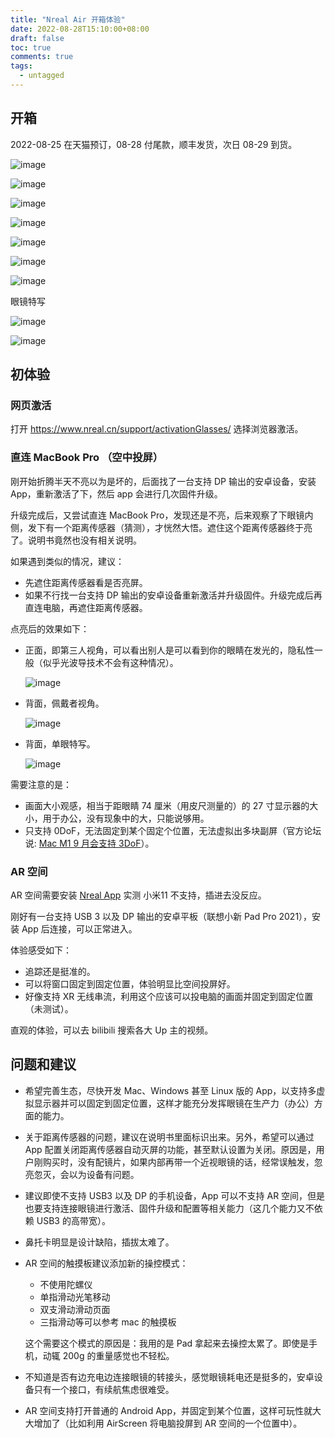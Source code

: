 ```yaml
---
title: "Nreal Air 开箱体验"
date: 2022-08-28T15:10:00+08:00
draft: false
toc: true
comments: true
tags:
  - untagged
---
```


## 开箱

2022-08-25 在天猫预订，08-28 付尾款，顺丰发货，次日 08-29 到货。

![image](/image/nreal-12.jpeg)

![image](/image/nreal-11.jpeg)

![image](/image/nreal-10.jpeg)

![image](/image/nreal-09.jpeg)

![image](/image/nreal-08.jpeg)

![image](/image/nreal-07.jpeg)

![image](/image/nreal-06.jpeg)

眼镜特写

![image](/image/nreal-04.jpeg)

![image](/image/nreal-05.jpeg)

## 初体验

### 网页激活

打开 https://www.nreal.cn/support/activationGlasses/ 选择浏览器激活。

### 直连 MacBook Pro （空中投屏）

刚开始折腾半天不亮以为是坏的，后面找了一台支持 DP 输出的安卓设备，安装 App，重新激活了下，然后 app 会进行几次固件升级。

升级完成后，又尝试直连 MacBook Pro，发现还是不亮，后来观察了下眼镜内侧，发下有一个距离传感器（猜测），才恍然大悟。遮住这个距离传感器终于亮了。说明书竟然也没有相关说明。

如果遇到类似的情况，建议：

* 先遮住距离传感器看是否亮屏。
* 如果不行找一台支持 DP 输出的安卓设备重新激活并升级固件。升级完成后再直连电脑，再遮住距离传感器。

点亮后的效果如下：

* 正面，即第三人视角，可以看出别人是可以看到你的眼睛在发光的，隐私性一般（似乎光波导技术不会有这种情况）。

    ![image](/image/nreal-01.jpeg)

* 背面，佩戴者视角。

    ![image](/image/nreal-02.jpeg)

* 背面，单眼特写。

    ![image](/image/nreal-03.jpeg)

需要注意的是：

* 画面大小观感，相当于距眼睛 74 厘米（用皮尺测量的）的 27 寸显示器的大小，用于办公，没有现象中的大，只能说够用。
* 只支持 0DoF，无法固定到某个固定个位置，无法虚拟出多块副屏（官方论坛说: [Mac M1 9 月会支持 3DoF](https://bbs.nreal.cn/post/b2eae1a4a642415fbde1295b7d866ca5?csr=1)）。

### AR 空间

AR 空间需要安装 [Nreal App](https://www.nreal.cn/nrealapp) 实测 小米11 不支持，插进去没反应。

刚好有一台支持 USB 3 以及 DP 输出的安卓平板（联想小新 Pad Pro 2021），安装 App 后连接，可以正常进入。

体验感受如下：

* 追踪还是挺准的。
* 可以将窗口固定到固定位置，体验明显比空间投屏好。
* 好像支持 XR 无线串流，利用这个应该可以投电脑的画面并固定到固定位置（未测试）。

直观的体验，可以去 bilibili 搜索各大 Up 主的视频。

## 问题和建议

* 希望完善生态，尽快开发 Mac、Windows 甚至 Linux 版的 App，以支持多虚拟显示器并可以固定到固定位置，这样才能充分发挥眼镜在生产力（办公）方面的能力。
* 关于距离传感器的问题，建议在说明书里面标识出来。另外，希望可以通过 App 配置关闭距离传感器自动灭屏的功能，甚至默认设置为关闭。原因是，用户刚购买时，没有配镜片，如果内部再带一个近视眼镜的话，经常误触发，忽亮忽灭，会以为设备有问题。
* 建议即使不支持 USB3 以及 DP 的手机设备，App 可以不支持 AR 空间，但是也要支持连接眼镜进行激活、固件升级和配置等相关能力（这几个能力又不依赖 USB3 的高带宽）。
* 鼻托卡明显是设计缺陷，插拔太难了。
* AR 空间的触摸板建议添加新的操控模式：
    * 不使用陀螺仪
    * 单指滑动光笔移动
    * 双支滑动滑动页面
    * 三指滑动等可以参考 mac 的触摸板

    这个需要这个模式的原因是：我用的是 Pad 拿起来去操控太累了。即使是手机，动辄 200g 的重量感觉也不轻松。

* 不知道是否有边充电边连接眼镜的转接头，感觉眼镜耗电还是挺多的，安卓设备只有一个接口，有续航焦虑很难受。
* AR 空间支持打开普通的 Android App，并固定到某个位置，这样可玩性就大大增加了（比如利用 AirScreen 将电脑投屏到 AR 空间的一个位置中）。

